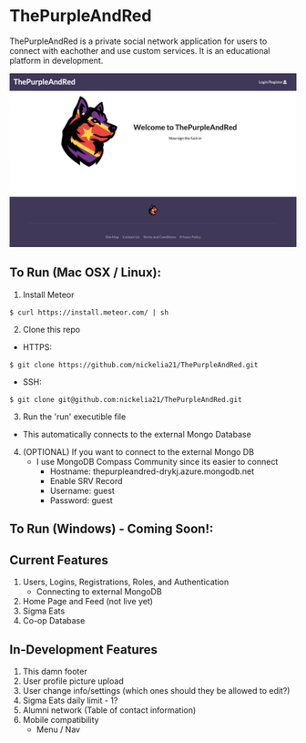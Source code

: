 # ThePurpleAndRed

ThePurpleAndRed is a private social network application for users to connect with eachother and use custom services.
It is an educational platform in development.

<kbd><img src="/app/public/images/front-page.png" /></kbd>

## To Run (Mac OSX / Linux):
1. Install Meteor
```
$ curl https://install.meteor.com/ | sh
```

2. Clone this repo
- HTTPS:
```
$ git clone https://github.com/nickelia21/ThePurpleAndRed.git
```
- SSH:
```
$ git clone git@github.com:nickelia21/ThePurpleAndRed.git
```

3. Run the 'run' executible file
- This automatically connects to the external Mongo Database

4. (OPTIONAL) If you want to connect to the external Mongo DB
    - I use MongoDB Compass Community since its easier to connect
        - Hostname: thepurpleandred-drykj.azure.mongodb.net
        - Enable SRV Record
        - Username: guest
        - Password: guest


## To Run (Windows) - Coming Soon!:



## Current Features
1. Users, Logins, Registrations, Roles, and Authentication
    - Connecting to external MongoDB
2. Home Page and Feed (not live yet)
3. Sigma Eats
4. Co-op Database

## In-Development Features
1. This damn footer
2. User profile picture upload
3. User change info/settings (which ones should they be allowed to edit?)
4. Sigma Eats daily limit - 1?
5. Alumni network (Table of contact information)
6. Mobile compatibility
    - Menu / Nav